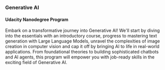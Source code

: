 ### Generative AI

#### Udacity Nanodegree Program

Embark on a transformative journey into Generative AI! We'll start by diving into the essentials with an introductory course, progress to mastering text generation with Large Language Models, unravel the complexities of image creation in computer vision and cap it off by bringing AI to life in real-world applications. From foundational theories to building sophisticated chatbots and AI agents, this program will empower you with job-ready skills in the exciting field of Generative AI.
